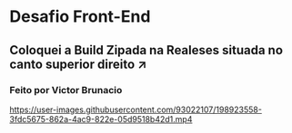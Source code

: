 # Desafio Front-End
## Coloquei a Build Zipada na Realeses situada no canto superior direito ↗ 
### Feito por Victor Brunacio

https://user-images.githubusercontent.com/93022107/198923558-3fdc5675-862a-4ac9-822e-05d9518b42d1.mp4

